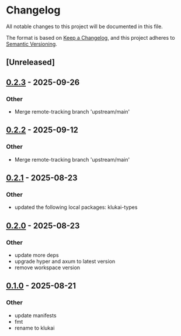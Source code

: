 # Changelog

All notable changes to this project will be documented in this file.

The format is based on [Keep a Changelog](https://keepachangelog.com/en/1.0.0/),
and this project adheres to [Semantic Versioning](https://semver.org/spec/v2.0.0.html).

## [Unreleased]

## [0.2.3](https://github.com/halcyonnouveau/klukai/compare/klukai-client-v0.2.2...klukai-client-v0.2.3) - 2025-09-26

### Other

- Merge remote-tracking branch 'upstream/main'

## [0.2.2](https://github.com/halcyonnouveau/klukai/compare/klukai-client-v0.2.1...klukai-client-v0.2.2) - 2025-09-12

### Other

- Merge remote-tracking branch 'upstream/main'

## [0.2.1](https://github.com/halcyonnouveau/klukai/compare/klukai-client-v0.2.0...klukai-client-v0.2.1) - 2025-08-23

### Other

- updated the following local packages: klukai-types

## [0.2.0](https://github.com/halcyonnouveau/klukai/compare/klukai-client-v0.1.0...klukai-client-v0.2.0) - 2025-08-23

### Other

- update more deps
- upgrade hyper and axum to latest version
- remove workspace version

## [0.1.0](https://github.com/beanpuppy/corrosion/releases/tag/klukai-client-v0.1.0) - 2025-08-21

### Other

- update manifests
- fmt
- rename to klukai
